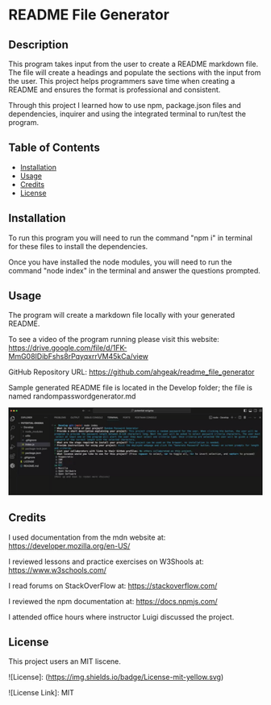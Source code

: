 # README File Generator

## Description

This program takes input from the user to create a README markdown file. The file will create a headings and populate the sections with the input from the user. This project helps programmers save time when creating a README and ensures the format is professional and consistent.

Through this project I learned how to use npm, package.json files and dependencies, inquirer and using the integrated terminal to run/test the program.

## Table of Contents

- [Installation](#installation)
- [Usage](#usage)
- [Credits](#credits)
- [License](#license)

## Installation

To run this program you will need to run the command "npm i" in terminal for these files to install the dependencies.

Once you have installed the node modules, you will need to run the command "node index" in the terminal and answer the questions prompted.

## Usage

The program will create a markdown file locally with your generated README.

To see a video of the program running please visit this website: https://drive.google.com/file/d/1FK-MmG08IDibFshs8rPqyqxrrVM45kCa/view 

GitHub Repository URL: https://github.com/ahgeak/readme_file_generator 

Sample generated README file is located in the Develop folder; the file is named randompasswordgenerator.md

![screenshot of program](./Develop/images/README_Generator_Screenshot.png)

## Credits

I used documentation from the mdn website at: https://developer.mozilla.org/en-US/

I reviewed lessons and practice exercises on W3Shools at: https://www.w3schools.com/

I read forums on StackOverFlow at: https://stackoverflow.com/

I reviewed the npm documentation at: https://docs.npmjs.com/ 

I attended office hours where instructor Luigi discussed the project.

## License

This project users an MIT liscene.

![License]: (https://img.shields.io/badge/License-mit-yellow.svg)

![License Link]: MIT